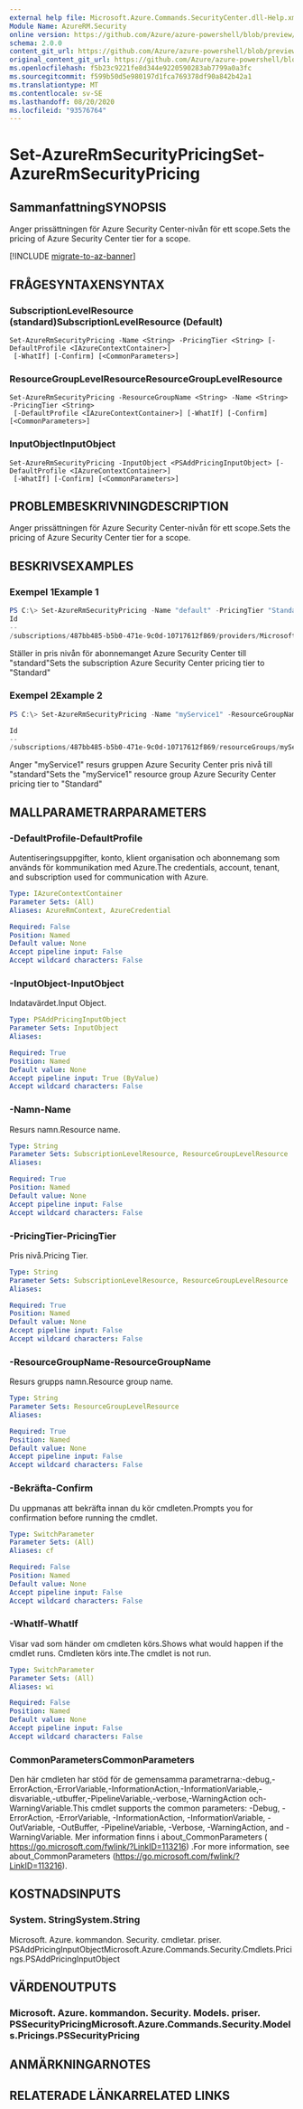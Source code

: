 ```yaml
---
external help file: Microsoft.Azure.Commands.SecurityCenter.dll-Help.xml
Module Name: AzureRM.Security
online version: https://github.com/Azure/azure-powershell/blob/preview/src/ResourceManager/Security/Commands.Security/help/Set-AzureRmSecurityPricing.md
schema: 2.0.0
content_git_url: https://github.com/Azure/azure-powershell/blob/preview/src/ResourceManager/Security/Commands.Security/help/Set-AzureRmSecurityPricing.md
original_content_git_url: https://github.com/Azure/azure-powershell/blob/preview/src/ResourceManager/Security/Commands.Security/help/Set-AzureRmSecurityPricing.md
ms.openlocfilehash: f5b23c9221fe8d344e9220590283ab7799a0a3fc
ms.sourcegitcommit: f599b50d5e980197d1fca769378df90a842b42a1
ms.translationtype: MT
ms.contentlocale: sv-SE
ms.lasthandoff: 08/20/2020
ms.locfileid: "93576764"
---
```

# <span data-ttu-id="0af93-101">Set-AzureRmSecurityPricing</span><span class="sxs-lookup"><span data-stu-id="0af93-101">Set-AzureRmSecurityPricing</span></span>

## <span data-ttu-id="0af93-102">Sammanfattning</span><span class="sxs-lookup"><span data-stu-id="0af93-102">SYNOPSIS</span></span>
<span data-ttu-id="0af93-103">Anger prissättningen för Azure Security Center-nivån för ett scope.</span><span class="sxs-lookup"><span data-stu-id="0af93-103">Sets the pricing of Azure Security Center tier for a scope.</span></span>

[!INCLUDE [migrate-to-az-banner](../../includes/migrate-to-az-banner.md)]

## <span data-ttu-id="0af93-104">FRÅGESYNTAXEN</span><span class="sxs-lookup"><span data-stu-id="0af93-104">SYNTAX</span></span>

### <span data-ttu-id="0af93-105">SubscriptionLevelResource (standard)</span><span class="sxs-lookup"><span data-stu-id="0af93-105">SubscriptionLevelResource (Default)</span></span>
```
Set-AzureRmSecurityPricing -Name <String> -PricingTier <String> [-DefaultProfile <IAzureContextContainer>]
 [-WhatIf] [-Confirm] [<CommonParameters>]
```

### <span data-ttu-id="0af93-106">ResourceGroupLevelResource</span><span class="sxs-lookup"><span data-stu-id="0af93-106">ResourceGroupLevelResource</span></span>
```
Set-AzureRmSecurityPricing -ResourceGroupName <String> -Name <String> -PricingTier <String>
 [-DefaultProfile <IAzureContextContainer>] [-WhatIf] [-Confirm] [<CommonParameters>]
```

### <span data-ttu-id="0af93-107">InputObject</span><span class="sxs-lookup"><span data-stu-id="0af93-107">InputObject</span></span>
```
Set-AzureRmSecurityPricing -InputObject <PSAddPricingInputObject> [-DefaultProfile <IAzureContextContainer>]
 [-WhatIf] [-Confirm] [<CommonParameters>]
```

## <span data-ttu-id="0af93-108">PROBLEMBESKRIVNING</span><span class="sxs-lookup"><span data-stu-id="0af93-108">DESCRIPTION</span></span>
<span data-ttu-id="0af93-109">Anger prissättningen för Azure Security Center-nivån för ett scope.</span><span class="sxs-lookup"><span data-stu-id="0af93-109">Sets the pricing of Azure Security Center tier for a scope.</span></span>

## <span data-ttu-id="0af93-110">BESKRIVS</span><span class="sxs-lookup"><span data-stu-id="0af93-110">EXAMPLES</span></span>

### <span data-ttu-id="0af93-111">Exempel 1</span><span class="sxs-lookup"><span data-stu-id="0af93-111">Example 1</span></span>
```powershell
PS C:\> Set-AzureRmSecurityPricing -Name "default" -PricingTier "Standard"
Id                                                                                                 Name    PricingTier
--                                                                                                 ----    -----------
/subscriptions/487bb485-b5b0-471e-9c0d-10717612f869/providers/Microsoft.Security/pricings/default default Standard
```

<span data-ttu-id="0af93-112">Ställer in pris nivån för abonnemanget Azure Security Center till "standard"</span><span class="sxs-lookup"><span data-stu-id="0af93-112">Sets the subscription Azure Security Center pricing tier to "Standard"</span></span>

### <span data-ttu-id="0af93-113">Exempel 2</span><span class="sxs-lookup"><span data-stu-id="0af93-113">Example 2</span></span>
```powershell
PS C:\> Set-AzureRmSecurityPricing -Name "myService1" -ResourceGroupName "myService1" -PricingTier "Standard"

Id                                                                                                                     
--                                                                                                                     
/subscriptions/487bb485-b5b0-471e-9c0d-10717612f869/resourceGroups/myService1/providers/Microsoft.Security/pricings/...
```

<span data-ttu-id="0af93-114">Anger "myService1" resurs gruppen Azure Security Center pris nivå till "standard"</span><span class="sxs-lookup"><span data-stu-id="0af93-114">Sets the "myService1" resource group Azure Security Center pricing tier to "Standard"</span></span>

## <span data-ttu-id="0af93-115">MALLPARAMETRAR</span><span class="sxs-lookup"><span data-stu-id="0af93-115">PARAMETERS</span></span>

### <span data-ttu-id="0af93-116">-DefaultProfile</span><span class="sxs-lookup"><span data-stu-id="0af93-116">-DefaultProfile</span></span>
<span data-ttu-id="0af93-117">Autentiseringsuppgifter, konto, klient organisation och abonnemang som används för kommunikation med Azure.</span><span class="sxs-lookup"><span data-stu-id="0af93-117">The credentials, account, tenant, and subscription used for communication with Azure.</span></span>

```yaml
Type: IAzureContextContainer
Parameter Sets: (All)
Aliases: AzureRmContext, AzureCredential

Required: False
Position: Named
Default value: None
Accept pipeline input: False
Accept wildcard characters: False
```

### <span data-ttu-id="0af93-118">-InputObject</span><span class="sxs-lookup"><span data-stu-id="0af93-118">-InputObject</span></span>
<span data-ttu-id="0af93-119">Indatavärdet.</span><span class="sxs-lookup"><span data-stu-id="0af93-119">Input Object.</span></span>

```yaml
Type: PSAddPricingInputObject
Parameter Sets: InputObject
Aliases:

Required: True
Position: Named
Default value: None
Accept pipeline input: True (ByValue)
Accept wildcard characters: False
```

### <span data-ttu-id="0af93-120">-Namn</span><span class="sxs-lookup"><span data-stu-id="0af93-120">-Name</span></span>
<span data-ttu-id="0af93-121">Resurs namn.</span><span class="sxs-lookup"><span data-stu-id="0af93-121">Resource name.</span></span>

```yaml
Type: String
Parameter Sets: SubscriptionLevelResource, ResourceGroupLevelResource
Aliases:

Required: True
Position: Named
Default value: None
Accept pipeline input: False
Accept wildcard characters: False
```

### <span data-ttu-id="0af93-122">-PricingTier</span><span class="sxs-lookup"><span data-stu-id="0af93-122">-PricingTier</span></span>
<span data-ttu-id="0af93-123">Pris nivå.</span><span class="sxs-lookup"><span data-stu-id="0af93-123">Pricing Tier.</span></span>

```yaml
Type: String
Parameter Sets: SubscriptionLevelResource, ResourceGroupLevelResource
Aliases:

Required: True
Position: Named
Default value: None
Accept pipeline input: False
Accept wildcard characters: False
```

### <span data-ttu-id="0af93-124">-ResourceGroupName</span><span class="sxs-lookup"><span data-stu-id="0af93-124">-ResourceGroupName</span></span>
<span data-ttu-id="0af93-125">Resurs grupps namn.</span><span class="sxs-lookup"><span data-stu-id="0af93-125">Resource group name.</span></span>

```yaml
Type: String
Parameter Sets: ResourceGroupLevelResource
Aliases:

Required: True
Position: Named
Default value: None
Accept pipeline input: False
Accept wildcard characters: False
```

### <span data-ttu-id="0af93-126">-Bekräfta</span><span class="sxs-lookup"><span data-stu-id="0af93-126">-Confirm</span></span>
<span data-ttu-id="0af93-127">Du uppmanas att bekräfta innan du kör cmdleten.</span><span class="sxs-lookup"><span data-stu-id="0af93-127">Prompts you for confirmation before running the cmdlet.</span></span>

```yaml
Type: SwitchParameter
Parameter Sets: (All)
Aliases: cf

Required: False
Position: Named
Default value: None
Accept pipeline input: False
Accept wildcard characters: False
```

### <span data-ttu-id="0af93-128">-WhatIf</span><span class="sxs-lookup"><span data-stu-id="0af93-128">-WhatIf</span></span>
<span data-ttu-id="0af93-129">Visar vad som händer om cmdleten körs.</span><span class="sxs-lookup"><span data-stu-id="0af93-129">Shows what would happen if the cmdlet runs.</span></span> <span data-ttu-id="0af93-130">Cmdleten körs inte.</span><span class="sxs-lookup"><span data-stu-id="0af93-130">The cmdlet is not run.</span></span>

```yaml
Type: SwitchParameter
Parameter Sets: (All)
Aliases: wi

Required: False
Position: Named
Default value: None
Accept pipeline input: False
Accept wildcard characters: False
```

### <span data-ttu-id="0af93-131">CommonParameters</span><span class="sxs-lookup"><span data-stu-id="0af93-131">CommonParameters</span></span>
<span data-ttu-id="0af93-132">Den här cmdleten har stöd för de gemensamma parametrarna:-debug,-ErrorAction,-ErrorVariable,-InformationAction,-InformationVariable,-disvariable,-utbuffer,-PipelineVariable,-verbose,-WarningAction och-WarningVariable.</span><span class="sxs-lookup"><span data-stu-id="0af93-132">This cmdlet supports the common parameters: -Debug, -ErrorAction, -ErrorVariable, -InformationAction, -InformationVariable, -OutVariable, -OutBuffer, -PipelineVariable, -Verbose, -WarningAction, and -WarningVariable.</span></span> <span data-ttu-id="0af93-133">Mer information finns i about_CommonParameters ( https://go.microsoft.com/fwlink/?LinkID=113216) .</span><span class="sxs-lookup"><span data-stu-id="0af93-133">For more information, see about_CommonParameters (https://go.microsoft.com/fwlink/?LinkID=113216).</span></span>

## <span data-ttu-id="0af93-134">KOSTNADS</span><span class="sxs-lookup"><span data-stu-id="0af93-134">INPUTS</span></span>

### <span data-ttu-id="0af93-135">System. String</span><span class="sxs-lookup"><span data-stu-id="0af93-135">System.String</span></span>
<span data-ttu-id="0af93-136">Microsoft. Azure. kommandon. Security. cmdletar. priser. PSAddPricingInputObject</span><span class="sxs-lookup"><span data-stu-id="0af93-136">Microsoft.Azure.Commands.Security.Cmdlets.Pricings.PSAddPricingInputObject</span></span>

## <span data-ttu-id="0af93-137">VÄRDEN</span><span class="sxs-lookup"><span data-stu-id="0af93-137">OUTPUTS</span></span>

### <span data-ttu-id="0af93-138">Microsoft. Azure. kommandon. Security. Models. priser. PSSecurityPricing</span><span class="sxs-lookup"><span data-stu-id="0af93-138">Microsoft.Azure.Commands.Security.Models.Pricings.PSSecurityPricing</span></span>

## <span data-ttu-id="0af93-139">ANMÄRKNINGAR</span><span class="sxs-lookup"><span data-stu-id="0af93-139">NOTES</span></span>

## <span data-ttu-id="0af93-140">RELATERADE LÄNKAR</span><span class="sxs-lookup"><span data-stu-id="0af93-140">RELATED LINKS</span></span>
